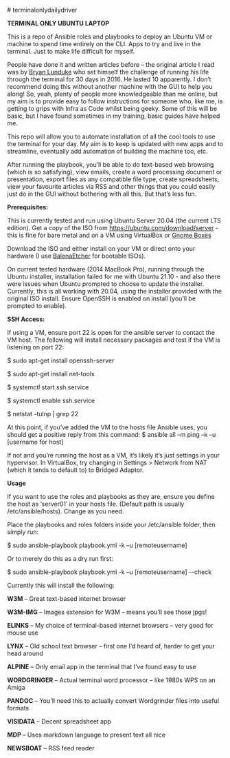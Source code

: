 \# terminalonlydailydriver

**TERMINAL ONLY UBUNTU LAPTOP**

This is a repo of Ansible roles and playbooks to deploy an Ubuntu VM or machine to spend time entirely on the CLI. Apps to try and live in the terminal. Just to make life difficult for myself. 

People have done it and written articles before – the original article I read was by [Bryan Lunduke](https://www.networkworld.com/article/3085139/30-days-in-a-terminal-day-1-the-essentials.html) who set himself the challenge of running his life through the terminal for 30 days in 2016. He lasted 10 apparently. I don’t recommend doing this without another machine with the GUI to help you along! So, yeah, plenty of people more knowledgeable than me online, but my aim is to provide easy to follow instructions for someone who, like me, is getting to grips with Infra as Code whilst being geeky. Some of this will be basic, but I have found sometimes in my training, basic guides have helped me.

This repo will allow you to automate installation of all the cool tools to use the terminal for your day. My aim is to keep is updated with new apps and to streamline, eventually add automation of building the machine too, etc. 

After running the playbook, you’ll be able to do text-based web browsing (which is so satisfying), view emails, create a word processing document or presentation, export files as any compatible file type, create spreadsheets, view your favourite articles via RSS and other things that you could easily just do in the GUI without bothering with all this. But that’s less fun. 

**Prerequisites:**

This is currently tested and run using Ubuntu Server 20.04 (the current LTS edition). Get a copy of the ISO from <https://ubuntu.com/download/server> - this is fine for bare metal and on a VM using VirtualBox or [Gnome Boxes](https://help.gnome.org/users/gnome-boxes/stable/)

Download the ISO and either install on your VM or direct onto your hardware (I use [BalenaEtcher](https://www.balena.io/etcher/) for bootable ISOs). 

On current tested hardware (2014 MacBook Pro), running through the Ubuntu installer, installation failed for me with Ubuntu 21.10 - and also there were issues when Ubuntu prompted to choose to update the installer. Currently, this is all working with 20.04, using the installer provided with the original ISO install. Ensure OpenSSH is enabled on install (you’ll be prompted to enable). 

**SSH Access:**

If using a VM, ensure port 22 is open for the ansible server to contact the VM host. The following will install necessary packages and test if the VM is listening on port 22:

$ sudo apt-get install openssh-server

$ sudo apt-get install net-tools

$ systemctl start ssh.service 

$ systemctl enable ssh.service

$ netstat -tulnp | grep 22

At this point, if you’ve added the VM to the hosts file Ansible uses, you should get a positive reply from this command:
$ ansible all –m ping –k –u [username for host]

If not and you’re running the host as a VM, it’s likely it’s just settings in your hypervisor. In VirtualBox, try changing in Settings > Network from NAT (which it tends to default to) to Bridged Adaptor.

**Usage**

If you want to use the roles and playbooks as they are, ensure you define the host as ‘server01’ in your hosts file. (Default path is usually /etc/ansible/hosts). Change as you need.

Place the playbooks and roles folders inside your /etc/ansible folder, then simply run:

$ sudo ansible-playbook playbook.yml -k –u [remoteusername] 

Or to merely do this as a dry run first:

$ sudo ansible-playbook playbook.yml -k –u [remoteusername] --check

Currently this will install the following:

**W3M** – Great text-based internet browser

**W3M-IMG** – Images extension for W3M – means you’ll see those jpgs!

**ELINKS** – My choice of terminal-based internet browsers – very good for mouse use

**LYNX** – Old school text browser – first one I’d heard of, harder to get your head around

**ALPINE** – Only email app in the terminal that I’ve found easy to use

**WORDGRINGER** – Actual terminal word processor – like 1980s WPS on an Amiga

**PANDOC** – You'll need this to actually convert Wordgrinder files into useful formats

**VISIDATA** – Decent spreadsheet app 

**MDP** – Uses markdown language to present text all nice

**NEWSBOAT** – RSS feed reader



